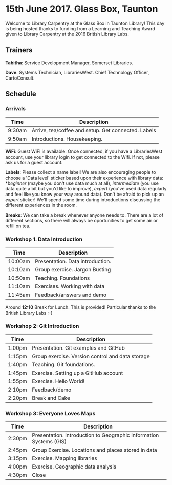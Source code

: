 15th June 2017.  Glass Box, Taunton
===================================

Welcome to Library Carpentry at the Glass Box in Taunton Library!  This day is being hosted thanks to funding from a Learning and Teaching Award given to Library Carpentry at the 2016 British Library Labs.

Trainers
--------

**Tabitha**: Service Development Manager, Somerset Libraries.

**Dave**: Systems Technician, LibrariesWest. Chief Technology Officer, CartoConsult.

Schedule
--------

### Arrivals

| Time | Description |
| ---- | ----------- |
| 9:30am | Arrive, tea/coffee and setup.  Get connected. Labels |
| 9:50am | Introductions.  Housekeeping. |

**WiFi**: Guest WiFi is available.  Once connected, if you have a LibrariesWest account, use your library login to get connected to the Wifi.  If not, please ask us for a guest account.

**Labels**: Please collect a name label!  We are also encouraging people to choose a 'Data level' sticker based upon their experience with library data: **beginner* (maybe you don't use data much at all), *intermediate* (you use data quite a bit but you'd like to improve), *expert* (you've used data regularly and feel like you know your way around data). Don't be afraid to pick up an *expert* sticker!  We'll spend some time during introductions discussing the different experiences in the room.

**Breaks**: We can take a break whenever anyone needs to.  There are a lot of different sections, so there will always be oportunities to get some air or refill on tea.

### Workshop 1. Data Introduction

| Time | Description |
| ---- | ----------- |
| 10:00am | Presentation. Data introduction. |
| 10:10am | Group exercise. Jargon Busting |
| 10:50am | Teaching. Foundations |
| 11:10am | Exercises. Working with data |
| 11:45am | Feedback/answers and demo |

Around **12:10** Break for Lunch. This is provided! Particular thanks to the British Library Labs :-)

### Workshop 2: Git Introduction

| Time | Description |
| ---- | ----------- |
| 1:00pm | Presentation. Git examples and GitHub |
| 1:15pm | Group exercise. Version control and data storage |
| 1:40pm | Teaching. Git foundations.
| 1:45pm | Exercise. Setting up a GitHub account |
| 1:55pm | Exercise. Hello World! |
| 2:10pm | Feedback/demo |
| 2:20pm | Break and Cake |

### Workshop 3: Everyone Loves Maps

| Time | Description |
| ---- | ----------- |
| 2:30pm | Presentation. Introduction to Geographic Information Systems (GIS) |
| 2:45pm | Group Exercise. Locations and places stored in data |
| 3:15pm | Exercise. Mapping libraries |
| 4:00pm | Exercise. Geographic data analysis |
| 4:30pm | Close |